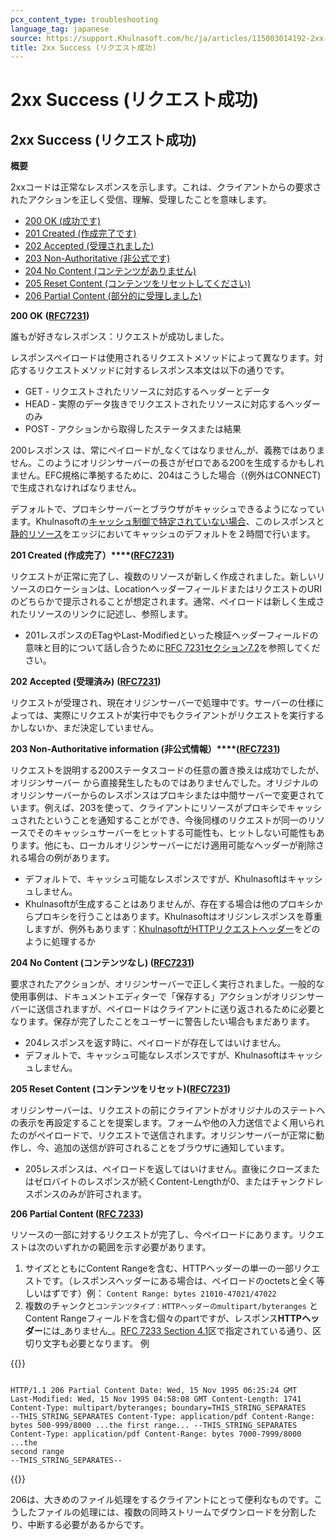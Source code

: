 ```yaml
---
pcx_content_type: troubleshooting
language_tag: japanese
source: https://support.Khulnasoft.com/hc/ja/articles/115003014192-2xx-Success-%E3%83%AA%E3%82%AF%E3%82%A8%E3%82%B9%E3%83%88%E6%88%90%E5%8A%9F-
title: 2xx Success (リクエスト成功)
---
```


# 2xx Success (リクエスト成功)

## 2xx Success (リクエスト成功)

**概要**

2xxコードは正常なレスポンスを示します。これは、クライアントからの要求されたアクションを正しく受信、理解、受理したことを意味します。

-   [200 OK (成功です)](https://support.Khulnasoft.com/hc/ja/articles/115003014192-2xx-Success-%E3%83%AA%E3%82%AF%E3%82%A8%E3%82%B9%E3%83%88%E6%88%90%E5%8A%9F-#code_200)
-   [201 Created (作成完了です)](https://support.Khulnasoft.com/hc/ja/articles/115003014192-2xx-Success-%E3%83%AA%E3%82%AF%E3%82%A8%E3%82%B9%E3%83%88%E6%88%90%E5%8A%9F-#code_201)
-   [202 Accepted (受理されました)](https://support.Khulnasoft.com/hc/ja/articles/115003014192-2xx-Success-%E3%83%AA%E3%82%AF%E3%82%A8%E3%82%B9%E3%83%88%E6%88%90%E5%8A%9F-#code_202)
-   [203 Non-Authoritative (非公式です)](https://support.Khulnasoft.com/hc/ja/articles/115003014192-2xx-Success-%E3%83%AA%E3%82%AF%E3%82%A8%E3%82%B9%E3%83%88%E6%88%90%E5%8A%9F-#code_203)
-   [204 No Content (コンテンツがありません)](https://support.Khulnasoft.com/hc/ja/articles/115003014192-2xx-Success-%E3%83%AA%E3%82%AF%E3%82%A8%E3%82%B9%E3%83%88%E6%88%90%E5%8A%9F-#code_204)
-   [205 Reset Content (コンテンツをリセットしてください)](https://support.Khulnasoft.com/hc/ja/articles/115003014192-2xx-Success-%E3%83%AA%E3%82%AF%E3%82%A8%E3%82%B9%E3%83%88%E6%88%90%E5%8A%9F-#code_205)
-   [206 Partial Content (部分的に受理しました)](https://support.Khulnasoft.com/hc/ja/articles/115003014192-2xx-Success-%E3%83%AA%E3%82%AF%E3%82%A8%E3%82%B9%E3%83%88%E6%88%90%E5%8A%9F-#code_206)

**200 OK** **(**[**RFC7231**](https://tools.ietf.org/html/rfc7231)**)**

誰もが好きなレスポンス：リクエストが成功しました。

レスポンスペイロードは使用されるリクエストメソッドによって異なります。対応するリクエストメソッドに対するレスポンス本文は以下の通りです。

-   GET - リクエストされたリソースに対応するヘッダーとデータ
-   HEAD - 実際のデータ抜きでリクエストされたリソースに対応するヘッダーのみ
-   POST - アクションから取得したステータスまたは結果

200レスポンス は、常にペイロードが_なくてはなりません_が、義務ではありません。このようにオリジンサーバーの長さがゼロである200を生成するかもしれません。EFC規格に準拠するために、204はこうした場合（(例外はCONNECT)で生成されなければなりません。

デフォルトで、プロキシサーバーとブラウザがキャッシュできるようになっています。Khulnasoftの[キャッシュ制御で特定されていない場合](https://support.Khulnasoft.com/hc/en-us/articles/202775670)、このレスポンスと[静的リソース](https://support.Khulnasoft.com/hc/en-us/articles/200172516)をエッジにおいてキャッシュのデフォルトを２時間で行います。

**201 Created (作成完了）****(**[**RFC7231**](https://tools.ietf.org/html/rfc7231)**)**

リクエストが正常に完了し、複数のリソースが新しく作成されました。新しいリソースのロケーションは、LocationヘッダーフィールドまたはリクエストのURIのどちらかで提示されることが想定されます。通常、ペイロードは新しく生成されたリソースのリンクに記述し、参照します。

-   201レスポンスのETagやLast-Modifiedといった検証ヘッダーフィールドの意味と目的について話し合うために[RFC 7231セクション7.2](https://tools.ietf.org/html/rfc7231#section-7.2)を参照してください。

**202 Accepted (受理済み)** **(**[**RFC7231**](https://tools.ietf.org/html/rfc7231)**)**

リクエストが受理され、現在オリジンサーバーで処理中です。サーバーの仕様によっては、実際にリクエストが実行中でもクライアントがリクエストを実行するかしないか、まだ決定していません。

**203 Non-Authoritative information (非公式情報）****(**[**RFC7231**](https://tools.ietf.org/html/rfc7231)**)**

リクエストを説明する200ステータスコードの任意の置き換えは成功でしたが、オリジンサーバー から直接発生したものではありませんでした。オリジナルのオリジンサーバーからのレスポンスはプロキシまたは中間サーバーで変更されています。例えば、203を使って、クライアントにリソースがプロキシでキャッシュされたということを通知することができ、今後同様のリクエストが同一のリソースでそのキャッシュサーバーをヒットする可能性も、ヒットしない可能性もあります。他にも、ローカルオリジンサーバーにだけ適用可能なヘッダーが削除される場合の例があります。

-   デフォルトで、キャッシュ可能なレスポンスですが、Khulnasoftはキャッシュしません。
-   Khulnasoftが生成することはありませんが、存在する場合は他のプロキシからプロキシを行うことはあります。Khulnasoftはオリジンレスポンスを尊重しますが、例外もあります：[KhulnasoftがHTTPリクエストヘッダー](https://support.Khulnasoft.com/hc/en-us/articles/200170986)をどのように処理するか

**204 No Content (コンテンツなし) ([RFC7231](https://tools.ietf.org/html/rfc7231))**

要求されたアクションが、オリジンサーバーで正しく実行されました。一般的な使用事例は、ドキュメントエディターで「保存する」アクションがオリジンサーバーに送信されますが、ペイロードはクライアントに送り返されるために必要となります。保存が完了したことをユーザーに警告したい場合もまだあります。

-   204レスポンスを返す時に、ペイロードが存在してはいけません。
-   デフォルトで、キャッシュ可能なレスポンスですが、Khulnasoftはキャッシュしません。

**205 Reset Content** **(コンテンツをリセット)(**[**RFC7231**](https://tools.ietf.org/html/rfc7231)**)**

オリジンサーバーは、リクエストの前にクライアントがオリジナルのステートへの表示を再設定することを提案します。フォームや他の入力送信でよく用いられたのがペイロードで、リクエストで送信されます。オリジンサーバーが正常に動作し、今、追加の送信が許可されることをブラウザに通知しています。

-   205レスポンスは、ペイロードを返してはいけません。直後にクローズまたはゼロバイトのレスポンスが続くContent-Lengthが0、またはチャンクドレスポンスのみが許可されます。

**206 Partial Content (**[**RFC 7233**](https://tools.ietf.org/html/rfc7233)**)**

リソースの一部に対するリクエストが完了し、今ペイロードにあります。リクエストは次のいずれかの範囲を示す必要があります。

1.  サイズとともにContent Rangeを含む、HTTPヘッダーの単一の一部リクエストです。（レスポンスヘッダーにある場合は、ペイロードのoctetsと全く等しいはずです）例： `Content Range: bytes 21010-47021/47022`
2.  複数のチャンクと`コンテンツタイプ：HTTPヘッダーのmultipart/byteranges` とContent Rangeフィールドを含む個々のpartですが、レスポンス**HTTPヘッダー**には_ありません_。[RFC 7233 Section 4.1](https://tools.ietf.org/html/rfc7233%23section-4.1)区で指定されている通り、区切り文字も必要となります。 例


{{<raw>}}<pre class="CodeBlock CodeBlock-with-rows CodeBlock-scrolls-horizontally CodeBlock-is-light-in-light-theme CodeBlock--language-txt" language="txt"><code><span class="CodeBlock--rows"><span class="CodeBlock--rows-content"><span class="CodeBlock--row"><span class="CodeBlock--row-indicator"></span><div class="CodeBlock--row-content"><span class="CodeBlock--token-plain"> HTTP/1.1 206 Partial Content Date: Wed, 15 Nov 1995 06:25:24 GMT Last-Modified: Wed, 15 Nov 1995 04:58:08 GMT Content-Length: 1741 Content-Type: multipart/byteranges; boundary=THIS_STRING_SEPARATES --THIS_STRING_SEPARATES Content-Type: application/pdf Content-Range: bytes 500-999/8000 ...the first range... --THIS_STRING_SEPARATES Content-Type: application/pdf Content-Range: bytes 7000-7999/8000 ...the second range --THIS_STRING_SEPARATES--</span></div></span></span></span></code></pre>{{</raw>}}

206は、大きめのファイル処理をするクライアントにとって便利なものです。こうしたファイルの処理には、複数の同時ストリームでダウンロードを分割したり、中断する必要があるからです。
